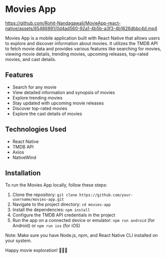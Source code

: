# Movies App

https://github.com/Rohit-Nandagawali/MovieApp-react-native/assets/85486891/0d4ad560-92a1-4b5b-a3f3-4b1626dbbc4d.mp4

Movies App is a mobile application built with React Native that allows users to explore and discover information about movies. It utilizes the TMDB API to fetch movie data and provides various features like searching for movies, viewing movie details, trending movies, upcoming releases, top-rated movies, and cast details.

## Features

- Search for any movie
- View detailed information and synopsis of movies
- Explore trending movies
- Stay updated with upcoming movie releases
- Discover top-rated movies
- Explore the cast details of movies

## Technologies Used

- React Native
- TMDB API
- Axios
- NativeWind

## Installation

To run the Movies App locally, follow these steps:

1. Clone the repository: `git clone https://github.com/your-username/movies-app.git`
2. Navigate to the project directory: `cd movies-app`
3. Install the dependencies: `npm install`
4. Configure the TMDB API credentials in the project
5. Run the app on a connected device or emulator: `npm run android` (for Android) or `npm run ios` (for iOS)

Note: Make sure you have Node.js, npm, and React Native CLI installed on your system.


Happy movie exploration! 🎥🍿✨
